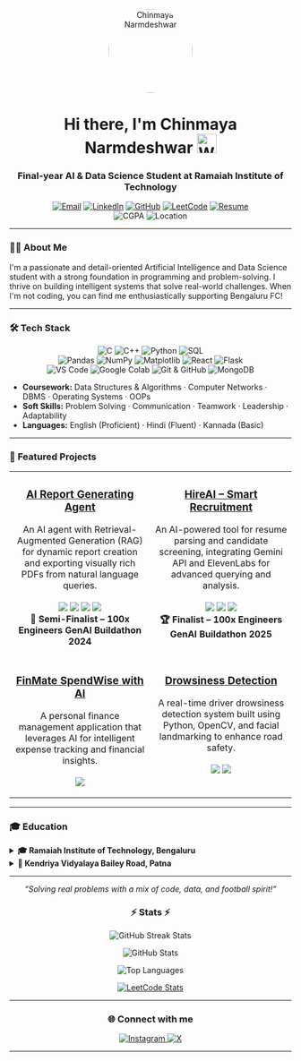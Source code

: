 <p align="center">
  <img src="https://i.ibb.co/sJpcPrTg/IMG-1640.jpg" width="150" style="border-radius: 50%" alt="Chinmaya Narmdeshwar"/>
</p>

<h1 align="center">
  Hi there, I'm Chinmaya Narmdeshwar <img src="https://media.giphy.com/media/hvRJCLFzcasrR4ia7z/giphy.gif" width="35px" alt="Waving Hand">
</h1>

<h3 align="center">
  Final-year AI & Data Science Student at Ramaiah Institute of Technology
</h3>

<p align="center">
  <a href="mailto:chinmayanarmdeshwar@gmail.com"><img src="https://img.shields.io/badge/Gmail-D14836?style=for-the-badge&logo=gmail&logoColor=white" alt="Email"/></a>
  <a href="https://www.linkedin.com/in/chinmaya-narmdeshwar"><img src="https://img.shields.io/badge/LinkedIn-0077B5?style=for-the-badge&logo=linkedin&logoColor=white" alt="LinkedIn"/></a>
  <a href="https://github.com/n-chinmaya"><img src="https://img.shields.io/badge/GitHub-181717?style=for-the-badge&logo=github&logoColor=white" alt="GitHub"/></a>
  <a href="https://leetcode.com/u/n-chinmaya/"><img src="https://img.shields.io/badge/LeetCode-FFA116?style=for-the-badge&logo=leetcode&logoColor=black" alt="LeetCode"/></a>
  <a href="https://drive.google.com/file/d/1jP9DbbFusuqBtYH4QPsfIzGymJfH4ELe/view?usp=drive_link">
    <img src="https://img.shields.io/badge/Resume-4285F4?style=for-the-badge&logo=googledrive&logoColor=white" alt="Resume"/>
  </a>
  <br>
  <img src="https://img.shields.io/badge/CGPA-9.73-0077B5?style=for-the-badge" alt="CGPA" />
  <img src="https://img.shields.io/badge/Bengaluru-Karnataka-blue?style=for-the-badge" alt="Location" />
</p>

---

### 👨‍💻 **About Me**

I'm a passionate and detail-oriented Artificial Intelligence and Data Science student with a strong foundation in programming and problem-solving. I thrive on building intelligent systems that solve real-world challenges. When I'm not coding, you can find me enthusiastically supporting Bengaluru FC!

---

### 🛠️ **Tech Stack**

<p align="center">
  <img src="https://img.shields.io/badge/C-A8B9CC?style=for-the-badge&logo=c&logoColor=white" alt="C"/>
  <img src="https://img.shields.io/badge/C++-00599C?style=for-the-badge&logo=c%2B%2B&logoColor=white" alt="C++"/>
  <img src="https://img.shields.io/badge/Python-3776AB?style=for-the-badge&logo=python&logoColor=white" alt="Python"/>
  <img src="https://img.shields.io/badge/SQL-4479A1?style=for-the-badge&logo=mysql&logoColor=white" alt="SQL"/>
  <br>
  <img src="https://img.shields.io/badge/Pandas-150458?style=for-the-badge&logo=pandas&logoColor=white" alt="Pandas"/>
  <img src="https://img.shields.io/badge/NumPy-013243?style=for-the-badge&logo=numpy&logoColor=white" alt="NumPy"/>
  <img src="https://img.shields.io/badge/Matplotlib-11557C?style=for-the-badge&logo=matplotlib&logoColor=white" alt="Matplotlib"/>
  <img src="https://img.shields.io/badge/React-20232A?style=for-the-badge&logo=react&logoColor=61DAFB" alt="React"/>
  <img src="https://img.shields.io/badge/Flask-000000?style=for-the-badge&logo=flask&logoColor=white" alt="Flask"/>
  <br>
  <img src="https://img.shields.io/badge/VS%20Code-007ACC?style=for-the-badge&logo=visual-studio-code&logoColor=white" alt="VS Code"/>
  <img src="https://img.shields.io/badge/Google%20Colab-F9AB00?style=for-the-badge&logo=google-colab&logoColor=white" alt="Google Colab"/>
  <img src="https://img.shields.io/badge/Git%20&%20GitHub-181717?style=for-the-badge&logo=github&logoColor=white" alt="Git & GitHub"/>
  <img src="https://img.shields.io/badge/MongoDB-47A248?style=for-the-badge&logo=mongodb&logoColor=white" alt="MongoDB"/>
</p>

- **Coursework:** Data Structures & Algorithms · Computer Networks · DBMS · Operating Systems · OOPs
- **Soft Skills:** Problem Solving · Communication · Teamwork · Leadership · Adaptability
- **Languages:** English (Proficient) · Hindi (Fluent) · Kannada (Basic)

---

### 🚀 **Featured Projects**

<table width="100%" align="center">
  <tr>
    <td width="50%" valign="top">
      <h3 align="center"><a href="https://github.com/n-chinmaya/Full-Stack-Report-Generating-Agent">AI Report Generating Agent</a></h3>
      <p align="center">
        An AI agent with Retrieval-Augmented Generation (RAG) for dynamic report creation and exporting visually rich PDFs from natural language queries.
        <br><br>
        <img src="https://img.shields.io/badge/Python-3776AB?logo=python&logoColor=white"/>
        <img src="https://img.shields.io/badge/React.js-61DAFB?logo=react&logoColor=black"/>
        <img src="https://img.shields.io/badge/Flask-000000?logo=flask&logoColor=white"/>
        <img src="https://img.shields.io/badge/MongoDB-47A248?logo=mongodb&logoColor=white"/>
        <br>
        <b>🏅 Semi-Finalist – 100x Engineers GenAI Buildathon 2024</b>
      </p>
    </td>
    <td width="50%" valign="top">
      <h3 align="center"><a href="https://github.com/n-chinmaya/HireAI">HireAI – Smart Recruitment</a></h3>
      <p align="center">
        An AI-powered tool for resume parsing and candidate screening, integrating Gemini API and ElevenLabs for advanced querying and analysis.
        <br><br>
        <img src="https://img.shields.io/badge/Python-3776AB?logo=python&logoColor=white"/>
        <img src="https://img.shields.io/badge/Flask-000000?logo=flask&logoColor=white"/>
        <img src="https://img.shields.io/badge/Gemini-4285F4?logo=google&logoColor=white"/>
        <br>
        <b>🏆 Finalist – 100x Engineers GenAI Buildathon 2025</b>
      </p>
    </td>
  </tr>
  <tr>
    <td width="50%" valign="top">
      <h3 align="center"><a href="https://github.com/n-chinmaya/FinMate-SpendWise-with-AI">FinMate SpendWise with AI</a></h3>
      <p align="center">
        A personal finance management application that leverages AI for intelligent expense tracking and financial insights.
        <br><br>
        <img src="https://img.shields.io/badge/Python-3776AB?logo=python&logoColor=white"/>
      </p>
    </td>
    <td width="50%" valign="top">
      <h3 align="center"><a href="https://github.com/n-chinmaya/Drowsiness-detection-with-OpenCV">Drowsiness Detection</a></h3>
      <p align="center">
        A real-time driver drowsiness detection system built using Python, OpenCV, and facial landmarking to enhance road safety.
        <br><br>
        <img src="https://img.shields.io/badge/OpenCV-5C3EE8?logo=opencv&logoColor=white"/>
        <img src="https://img.shields.io/badge/Python-3776AB?logo=python&logoColor=white"/>
      </p>
    </td>
  </tr>
</table>

---

### 🎓 **Education**

<details>
  <summary><b>🎓 Ramaiah Institute of Technology, Bengaluru</b></summary>
  <ul>
    <li>Bachelor of Engineering (B.E.) in Artificial Intelligence & Data Science</li>
    <li><i>Dec 2022 – Present</i></li>
    <li><b>CGPA: 9.71</b> (Until Semester 6)</li>
  </ul>
</details>

<details>
  <summary><b>🏫 Kendriya Vidyalaya Bailey Road, Patna</b></summary>
  <ul>
    <li>Senior School Certificate Examination, CBSE (Science) – <b>93.6%</b></li>
    <li>Secondary School Examination, CBSE – <b>92.6%</b></li>
  </ul>
</details>

---

<p align="center">
  <em>“Solving real problems with a mix of code, data, and football spirit!”</em>
</p>

<h3 align="center">⚡ Stats ⚡</h3>

<p align="center">
  <!-- Streak Stats -->
  <img src="https://github-readme-streak-stats.herokuapp.com/?user=n-chinmaya&theme=radical&hide_border=false" alt="GitHub Streak Stats" />
</p>

<p align="center">
  <!-- GitHub Stats -->
  <img src="https://github-readme-stats.vercel.app/api?username=n-chinmaya&show_icons=true&count_private=true&theme=radical" alt="GitHub Stats" />
</p>

<p align="center">
  <!-- Top Languages -->
  <img src="https://github-readme-stats.vercel.app/api/top-langs/?username=n-chinmaya&layout=compact&theme=radical" alt="Top Languages" />
</p>

<div align="center">

[![LeetCode Stats](https://leetcard.jacoblin.cool/n-chinmaya?theme=dark&ext=heatmap)](https://leetcode.com/u/n-chinmaya/)

---

### 🌐 Connect with me  

<a href="https://instagram.com/n__chinmaya" target="_blank">
  <img src="https://img.shields.io/badge/Instagram-%23E4405F.svg?&style=for-the-badge&logo=instagram&logoColor=white" alt="Instagram"/>
</a>
<a href="https://x.com/n__chinmaya" target="_blank">
  <img src="https://img.shields.io/badge/Twitter (X)-000000.svg?&style=for-the-badge&logo=x&logoColor=white" alt="X"/>
</a>
</div>

---
